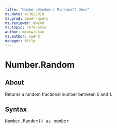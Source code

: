 ```yaml
---
title: "Number.Random | Microsoft Docs"
ms.date: 4/16/2018
ms.prod: power-query
ms.reviewer: owend
ms.topic: reference
author: minewiskan
ms.author: owend
manager: kfile
---
```

# Number.Random

  
## About  
Returns a random fractional number between 0 and 1.  
  
## Syntax

<pre>
Number.Random() as number  
</pre>
